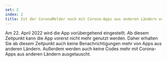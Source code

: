 ```yaml
---
set: 2
index: 2
title: Ist der CoronaMelder noch mit Corona-Apps aus anderen Ländern verknüpft?
---
```

Am 22. April 2022 wird die App vorübergehend eingestellt. Ab diesem Zeitpunkt kann die App vorerst nicht mehr genutzt werden. Daher erhalten Sie ab diesem Zeitpunkt auch keine Benachrichtigungen mehr von Apps aus anderen Ländern. Außerdem werden auch keine Codes mehr mit Corona-Apps aus anderen Ländern ausgetauscht.
